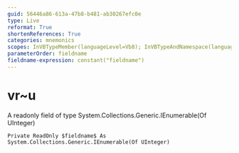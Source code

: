 ```yaml
---
guid: 56446a86-613a-47b8-b481-ab30267efc0e
type: Live
reformat: True
shortenReferences: True
categories: mnemonics
scopes: InVBTypeMember(languageLevel=Vb8); InVBTypeAndNamespace(languageLevel=Vb8)
parameterOrder: fieldname
fieldname-expression: constant("fieldname")
---
```


# vr~u

A readonly field of type System.Collections.Generic.IEnumerable(Of UInteger)

```
Private ReadOnly $fieldname$ As System.Collections.Generic.IEnumerable(Of UInteger)
```

